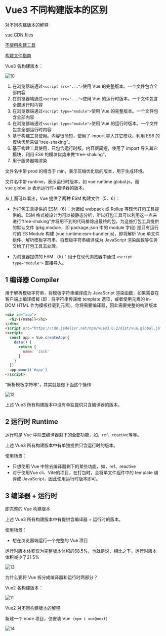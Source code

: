 # Vue3 不同构建版本的区别

[对不同构建版本的解释](https://v3.cn.vuejs.org/guide/installation.html#%E5%AF%B9%E4%B8%8D%E5%90%8C%E6%9E%84%E5%BB%BA%E7%89%88%E6%9C%AC%E7%9A%84%E8%A7%A3%E9%87%8A)

[vue CDN files](https://cdn.jsdelivr.net/npm/vue@3.0.2/dist/)

[不使用构建工具](https://cn.vuejs.org/guide/best-practices/production-deployment.html#without-build-tools)

[构建文件指南](https://github.com/vuejs/core/tree/main/packages/vue#which-dist-file-to-use)

Vue3 各构建版本：

![10](/images/20230828/10.png)

1. 在浏览器端通过`<script src="...">`使用 Vue 的完整版本。一个文件包含全部内容
2. 在浏览器端通过`<script src="...">`使用 Vue 的运行时版本。一个文件包含全部运行时内容
3. 在浏览器端通过`<script type="module">`使用 Vue 的完整版本。一个文件包含全部内容
4. 在浏览器端通过`<script type="module">`使用 Vue 的运行时版本。一个文件包含全部运行时内容
5. 基于构建工具使用。内容很简短，使用了 import 导入其它模块，利用 ES6 的模块优势来做“tree-shaking”。
6. 基于构建工具使用，只包含运行时版。内容很简短，使用了 import 导入其它模块，利用 ES6 的模块优势来做“tree-shaking”。
7. 用于服务器端渲染



文件名中带 prod 的相当于 min，表示压缩优化后的版本，用于生成环境。

文件名中带 runtime，表示运行时版本，如 vue.runtime.global.js，而 vue.global.js 表示运行时+编译器的版本。

从上面可以看出，Vue 提供了两种 ESM 构建文件（5、6）：

- 为打包工具提供的 ESM（6）：为诸如 webpack 或 Rollup 等现代打包工具提供的。ESM 格式被设计为可以被静态分析，所以打包工具可以利用这一点来进行“tree-shaking”并将用不到的代码排除出最终的包。为这些打包工具提供的默认文件 (pkg.module，即 package.json 中的 module 字段) 是只有运行时的 ES Module 构建 (vue.runtime.esm-bundler.js)，即将解析 Vue 单文件组件、解析模板字符串、将模板字符串编译成为 JavaScript 渲染函数等任务交给了打包工具去处理。

- 为浏览器提供的 ESM （5）：用于在现代浏览器中通过 `<script type="module">` 直接导入。

## 1 编译器 Compiler

用于解析模板字符串，将模板字符串编译成为 JavaScript 渲染函数，如果需要在客户端上编译模板 (即：将字符串传递给 template 选项，或者使用元素的 in-DOM HTML 作为模板挂载到元素)，你将需要编译器，因此需要完整的构建版本

```html
<div id="app">
  <h1>{{name}}</h1>
</div>
<script src="https://cdn.jsdelivr.net/npm/vue@3.0.2/dist/vue.global.js"></script>
<script>
  const app = Vue.createApp({
    data() {
      return {
        name: 'Jack'
      }
    }
  })
  app.mount('#app')
</script>
```

“解析模板字符串”，其实就是做下面这个操作

![12](/images/20230828/12.png)

上述 Vue3 所有构建版本中没有单独提供只含编译器的版本。

## 2 运行时 Runtime

运行时是 Vue 中除去编译器剩下的全部功能，如，ref、reactive等等。

上述 Vue3 所有构建版本中有单独提供只含运行时的版本。

使用场景：

- 只想使用 Vue 中除去编译器剩下的某些功能，如，ref、reactive
- 对于使用Vue cli、Vite的项目，在打包时，会将单文件组件中的 template 编译成 JavaScript，因此使用运行时版本即可。

## 3 编译器 + 运行时

即完整的 Vue 构建版本

上述 Vue3 所有构建版本中有提供含编译器 + 运行时的版本。

使用场景：

-  想在浏览器端运行一个完整的 Vue 项目

运行时版本体积仅为完整版本体积的68.5%，也就是说，相比之下，运行时版本体积减少了31.5%

![13](/images/20230828/13.png)

为什么要将 Vue 拆分成编译器和运行时两部分？

Vue2 各构建版本：

![11](/images/20230828/11.png)

Vue2 [对不同构建版本的解释](https://cn.vuejs.org/v2/guide/installation.html#%E5%AF%B9%E4%B8%8D%E5%90%8C%E6%9E%84%E5%BB%BA%E7%89%88%E6%9C%AC%E7%9A%84%E8%A7%A3%E9%87%8A)

新建一个 node 项目，仅安装 Vue（`npm i vue@next`）

![14](/images/20230828/14.png)

